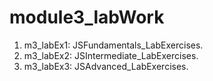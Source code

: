 # module3_labWork

 1. m3_labEx1: JSFundamentals_LabExercises.
 2. m3_labEx2: JSIntermediate_LabExercises.
 3. m3_labEx3: JSAdvanced_LabExercises.